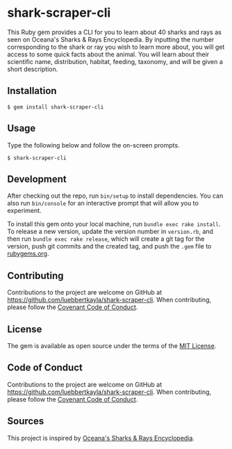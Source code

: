 # shark-scraper-cli

This Ruby gem provides a CLI for you to learn about 40 sharks and rays as seen on Oceana's Sharks & Rays Encyclopedia. By inputting the number corresponding to the shark or ray you wish to learn more about, you will get access to some quick facts about the animal. You will learn about their scientific name, distribution, habitat, feeding, taxonomy, and will be given a short description.

## Installation

    $ gem install shark-scraper-cli

## Usage

Type the following below and follow the on-screen prompts.

    $ shark-scraper-cli

## Development

After checking out the repo, run `bin/setup` to install dependencies. You can also run `bin/console` for an interactive prompt that will allow you to experiment.

To install this gem onto your local machine, run `bundle exec rake install`. To release a new version, update the version number in `version.rb`, and then run `bundle exec rake release`, which will create a git tag for the version, push git commits and the created tag, and push the `.gem` file to [rubygems.org](https://rubygems.org).

## Contributing

Contributions to the project are welcome on GitHub at https://github.com/luebbertkayla/shark-scraper-cli. When contributing, please follow the [Covenant Code of Conduct](https://github.com/probot/template/blob/master/CODE_OF_CONDUCT.md).

## License

The gem is available as open source under the terms of the [MIT License](https://opensource.org/licenses/MIT).

## Code of Conduct

Contributions to the project are welcome on GitHub at https://github.com/luebbertkayla/shark-scraper-cli. When contributing, please follow the [Covenant Code of Conduct](https://github.com/probot/template/blob/master/CODE_OF_CONDUCT.md).

## Sources
This project is inspired by [Oceana's Sharks & Rays Encyclopedia](https://oceana.org/marine-life/sharks-rays).
